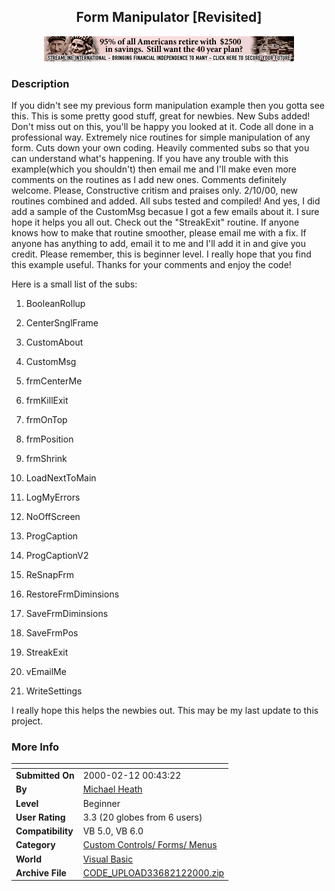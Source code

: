 ﻿<div align="center">

## Form Manipulator \[Revisited\]

<img src="add.gif">
</div>

### Description

If you didn't see my previous form manipulation example then you gotta see this. This is some pretty good stuff, great for newbies. New Subs added! Don't miss out on this, you'll be happy you looked at it. Code all done in a professional way. Extremely nice routines for simple manipulation of any form. Cuts down your own coding. Heavily commented subs so that you can understand what's happening. If you have any trouble with this example(which you shouldn't) then email me and I'll make even more comments on the routines as I add new ones. Comments definitely welcome. Please, Constructive critism and praises only. 2/10/00, new routines combined and added. All subs tested and compiled! And yes, I did add a sample of the CustomMsg becasue I got a few emails about it. I sure hope it helps you all out. Check out the "StreakExit" routine. If anyone knows how to make that routine smoother, please email me with a fix. If anyone has anything to add, email it to me and I'll add it in and give you credit. Please remember, this is beginner level. I really hope that you find this example useful. Thanks for your comments and enjoy the code!

Here is a small list of the subs:

1. BooleanRollup

2. CenterSnglFrame

3. CustomAbout

4. CustomMsg

5. frmCenterMe

6. frmKillExit

7. frmOnTop

8. frmPosition

9. frmShrink

10. LoadNextToMain

11. LogMyErrors

12. NoOffScreen

13. ProgCaption

14. ProgCaptionV2

15. ReSnapFrm

16. RestoreFrmDiminsions

17. SaveFrmDiminsions

18. SaveFrmPos

19. StreakExit

20. vEmailMe

21. WriteSettings

I really hope this helps the newbies out. This may be my last update to this project.
 
### More Info
 


<span>             |<span>
---                |---
**Submitted On**   |2000-02-12 00:43:22
**By**             |[Michael Heath](https://github.com/Planet-Source-Code/PSCIndex/blob/master/ByAuthor/michael-heath.md)
**Level**          |Beginner
**User Rating**    |3.3 (20 globes from 6 users)
**Compatibility**  |VB 5\.0, VB 6\.0
**Category**       |[Custom Controls/ Forms/  Menus](https://github.com/Planet-Source-Code/PSCIndex/blob/master/ByCategory/custom-controls-forms-menus__1-4.md)
**World**          |[Visual Basic](https://github.com/Planet-Source-Code/PSCIndex/blob/master/ByWorld/visual-basic.md)
**Archive File**   |[CODE\_UPLOAD33682122000\.zip](https://github.com/Planet-Source-Code/michael-heath-form-manipulator-revisited__1-6026/archive/master.zip)








